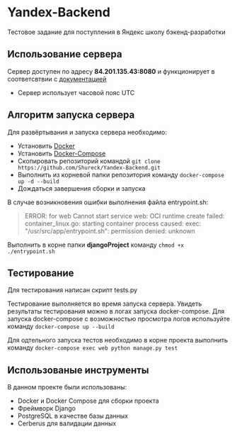 # Yandex-Backend
Тестовое задание для поступления в Яндекс школу бэкенд-разработки
## Использование сервера
Сервер доступен по адресу **84.201.135.43:8080** и функционирует в соответсвтвии с [документацией](https://disk.yandex.ru/d/TbWKTZbnOST80Q?w=1 "документацией")

- Сервер использует часовой пояс UTC

## Алгоритм запуска сервера

Для развёртывания и запуска сервера необходимо:

- Установить [Docker](https://docs.docker.com/get-docker/)
- Установить [Docker-Compose](https://docs.docker.com/compose/install/)
- Скопировать репозиторий командой
`git clone https://github.com/Shureck/Yandex-Backend.git`
- Выполнить из корневой папки репозитория команду
`docker-compose up -d --build`
- Дождаться завершения сборки и запуска

В случае возникновения ошибки выполнения файла entrypoint.sh:
> ERROR: for web Cannot start service web: OCI runtime create failed: container_linux.go: starting container process caused: exec: "/usr/src/app/entrypoint.sh": permission denied: unknown

Выполнить в корне папки **djangoProject** команду
`chmod +x ./entrypoint.sh`

## Тестирование

Для тестирования написан скрипт tests.py

Тестирование выполняется во время запуска сервера. Увидеть результаты тестирования можно в логах запуска docker-compose. Для запуска docker-compose с возможностью просмотра логов используйте команду `docker-compose up --build`

Для одтельного запуска тестов необходимо в корне проекта выполнить команду
`docker-compose exec web python manage.py test`

## Использованые инструменты

В данном проекте были использованы:

- Docker и Docker Compose для сборки проекта
- Фреймворк Django
- PostgreSQL в качестве базы данных
- Cerberus для валидации данных
